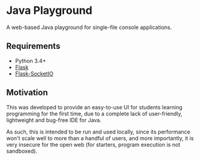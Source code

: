 # Java Playground

A web-based Java playground for single-file console applications.

## Requirements

- Python 3.4+
- [Flask](http://flask.pocoo.org/)
- [Flask-SocketIO](https://github.com/miguelgrinberg/Flask-SocketIO)

## Motivation

This was developed to provide an easy-to-use UI for students learning programming for the first time, due to a complete lack of user-friendly, lightweight and bug-free IDE for Java.

As such, this is intended to be run and used locally, since its performance won't scale well to more than a handful of users, and more importantly, it is very insecure for the open web (for starters, program execution is not sandboxed).
